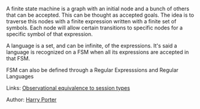 A finite state machine is a graph with an initial node and a bunch of others that can be accepted. This can be thought as accepted goals. The idea is to traverse this nodes with a finite expression written with a finite set of symbols. Each node will allow certain transitions to specific nodes for a specific symbol of that expression.

A language is a set, and can be infinite, of the expressions. It's said a language is recognized on a FSM when all its expressions are accepted in that FSM.

FSM can also be defined through a Regular Expresssions and Regular Languages

Links:
[Observational equivalence to session types](observationaly_equivalence_to_sessions_types.md)

Author:
[Harry Porter](../authors/harry_porter.md)